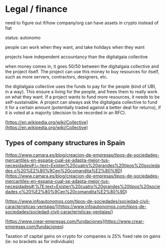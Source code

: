 
# Legal / finance

need to figure out if/how company/org can have assets in crypto instead of fiat

status: autonomo<br>

people can work when they want, and take holidays when they want

projects have independent accountancy than the digitalgaia collective<br>

when money comes in, it goes 50/50 between the digitalgaia collective and the project itself. The project can use this money to buy resources for itself, such as more servers, contractors, designers, etc.<br>

the digitalgaia collective uses the funds to pay for the people (kind of UBI, in a way). This ensure a living for the people, and frees them to really work on what they want. If a project wants to fund more resources, it needs to be self-sustainable. A project can always ask the digitalgaia collective to fund it for a certain amount (potentially traded against a better deal for returns), if it is voted at a majority (decision to be recorded in an RFC).

[https://en.wikipedia.org/wiki/Collective](<https://en.wikipedia.org/wiki/Collective>)



## Types of company structures in Spain

[https://www.camara.es/blog/creacion-de-empresas/tipos-de-sociedades-mercantiles-en-espana-cual-se-adapta-mejor-tus-necesidades#:\~:text=Existen%20cuatro%20grandes%20tipos%20sociedades,o%20%E2%80%9Cen%20comandita%E2%80%9D](<https://www.camara.es/blog/creacion-de-empresas/tipos-de-sociedades-mercantiles-en-espana-cual-se-adapta-mejor-tus-necesidades#:%7E:text=Existen%20cuatro%20grandes%20tipos%20sociedades,o%20%E2%80%9Cen%20comandita%E2%80%9D>)

[https://www.infoautonomos.com/tipos-de-sociedades/sociedad-civil-caracteristicas-ventajas/](<https://www.infoautonomos.com/tipos-de-sociedades/sociedad-civil-caracteristicas-ventajas/>)

[https://www.crear-empresas.com/fundaciones](<https://www.crear-empresas.com/fundaciones>)



Taxation of capital gains on crypto for companies is 25% fixed rate on gains (ie: no brackets as for individuals)
